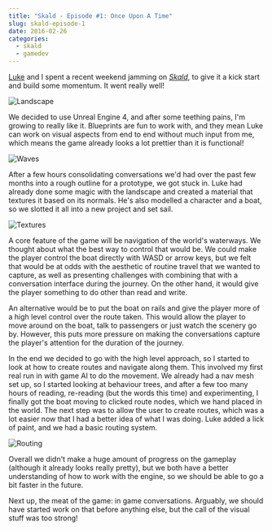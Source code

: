 ```yaml
---
title: "Skald - Episode #1: Once Upon A Time"
slug: skald-episode-1
date: 2016-02-26
categories:
  - skald
  - gamedev
---
```


[Luke](http://www.luketovee.com/) and I spent a recent weekend jamming on
[_Skald_](/blog/skald/), to give it a kick start and build some momentum. It
went really well!

![Landscape](/assets/blog/skald-episode-1/landscape.gif)

We decided to use Unreal Engine 4, and after some teething pains, I'm growing to
really like it. Blueprints are fun to work with, and they mean Luke can work on
visual aspects from end to end without much input from me, which means the game
already looks a lot prettier than it is functional!

![Waves](/assets/blog/skald-episode-1/waves.gif)

After a few hours consolidating conversations we'd had over the past few months
into a rough outline for a prototype, we got stuck in. Luke had already done
some magic with the landscape and created a material that textures it based on
its normals. He's also modelled a character and a boat, so we slotted it all
into a new project and set sail.

![Textures](/assets/blog/skald-episode-1/textures.png)

A core feature of the game will be navigation of the world's waterways. We
thought about what the best way to control that would be. We could make the
player control the boat directly with WASD or arrow keys, but we felt that would
be at odds with the aesthetic of routine travel that we wanted to capture, as
well as presenting challenges with combining that with a conversation interface
during the journey. On the other hand, it would give the player something to do
other than read and write.

An alternative would be to put the boat on rails and give the player more of a
high level control over the route taken. This would allow the player to move
around on the boat, talk to passengers or just watch the scenery go by. However,
this puts more pressure on making the conversations capture the player's
attention for the duration of the journey.

In the end we decided to go with the high level approach, so I started to look
at how to create routes and navigate along them. This involved my first real run
in with game AI to do the movement. We already had a nav mesh set up, so I
started looking at behaviour trees, and after a few too many hours of reading,
re-reading (but the words this time) and experimenting, I finally got the boat
moving to clicked route nodes, which we hand placed in the world. The next step
was to allow the user to create routes, which was a lot easier now that I had a
better idea of what I was doing. Luke added a lick of paint, and we had a basic
routing system.

![Routing](/assets/blog/skald-episode-1/routing.gif)

Overall we didn't make a huge amount of progress on the gameplay (although it
already looks really pretty), but we both have a better understanding of how to
work with the engine, so we should be able to go a bit faster in the future.

Next up, the meat of the game: in game conversations. Arguably, we should have
started work on that before anything else, but the call of the visual stuff was
too strong!
